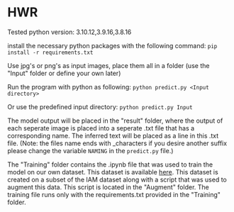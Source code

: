 # HWR

Tested python version: 3.10.12,3.9.16,3.8.16



install the necessary python packages with the following command:
  `pip install -r requirements.txt`

Use jpg's or png's as input images, place them all in a folder (use the "Input" folder or define your own later)


Run the program with python as following:
  `python predict.py <Input directory>`

Or use the predefined input directory:
  `python predict.py Input`

The model output will be placed in the "result" folder, where the output of each seperate image is placed into
a seperate .txt file that has a corresponding name. The inferred text
will be placed as a line in this .txt file. (Note: the files name ends
with _characters if you desire another suffix please change the
variable `NAMING` in the `predict.py` file.)



The "Training" folder contains the .ipynb file that was used to train the model on our own dataset. This dataset
is available [here](https://drive.google.com/drive/folders/1110SlSC45GikBDqw-ZZJm22dxpyTCDPg). This dataset is
created on a subset of the IAM dataset along with a script that was used to augment this data. This script is
located in the "Augment" folder. The training file runs only with the requirements.txt provided in the "Training"
folder.
